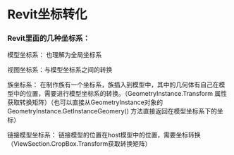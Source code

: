 # Revit坐标转化

### Revit里面的几种坐标系：

模型坐标系： 也理解为全局坐标系

视图坐标系：与模型坐标系之间的转换

族坐标系： 在制作族有一个坐标系，族插入到模型中，其中的几何体有自己在模型中的位置，需要进行模型坐标系的转换。（GeometryInstance.Transform 属性获取转换矩阵）（也可以直接从GeometryInstance对象的GeometryInstance.GetInstanceGeomery()  方法直接返回在模型坐标系下的坐标）

链接模型坐标系： 链接模型的位置在host模型中的位置，需要坐标转换（ViewSection.CropBox.Transform获取转换矩阵）